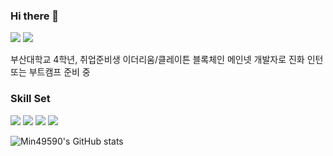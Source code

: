 ### Hi there 👋

<!--
**min49590/min49590** is a ✨ _special_ ✨ repository because its `README.md` (this file) appears on your GitHub profile.

Here are some ideas to get you started:

- 🔭 I’m currently working on ...
- 🌱 I’m currently learning ...
- 👯 I’m looking to collaborate on ...
- 🤔 I’m looking for help with ...
- 💬 Ask me about ...
- 📫 How to reach me: ...
- 😄 Pronouns: ...
- ⚡ Fun fact: ...
-->

<a href="https://velog.io/@min49590" target="_blank"><img src="https://img.shields.io/badge/Velog-000000?style=for-the-badge&logo=velog&logoColor=20C997"/></a>
<a href="https://insengnewbie.tistory.com" target="_blank"><img src="https://img.shields.io/badge/Tistory-FFFFFF?style=for-the-badge&logo=tistory&logoColor=000000"/></a>

부산대학교 4학년, 취업준비생
이더리움/클레이튼 블록체인 메인넷 개발자로 진화 
인턴 또는 부트캠프 준비 중

### Skill Set
<a target="_blank"><img src="https://img.shields.io/badge/JS-FFFFFF?style=flat-square&logo=javascript&logoColor=F7DF1E"/></a>
<a target="_blank"><img src="https://img.shields.io/badge/Python-000000?style=flat-square&logo=python&logoColor=3776AB"/></a>
<a target="_blank"><img src="https://img.shields.io/badge/Solidity-FFFFFF?style=flat-square&logo=solidity&logoColor=363636"/></a>
<a target="_blank"><img src="https://img.shields.io/badge/Ethereum-FFFFFF?style=flat-square&logo=ethereum&logoColor=3C3C3D"/></a>


![Min49590's GitHub stats](https://github-readme-stats.vercel.app/api?username=min49590&show_icons=true&theme=radical)
